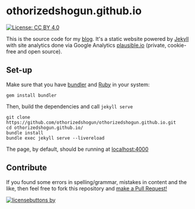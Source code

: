 # othorizedshogun.github.io

[![License: CC BY 4.0](https://img.shields.io/badge/license-CC%20BY%204.0-blue.svg)](https://creativecommons.org/licenses/by/4.0/)

This is the source code for my [blog](https://othorizedshogun.github.io). It's a
static website powered by [Jekyll](https://jekyllrb.com/) with site analytics
done via Google Analytics
[plausible.io](https://plausible.io/othorizedshogun.github.io) (private,
cookie-free and open source).

## Set-up

Make sure that you have [bundler](https://bundler.io/) and
[Ruby](https://www.ruby-lang.org/en/news/2019/12/25/ruby-2-7-0-released/) in
your system:

```shell
gem install bundler
```

Then, build the dependencies and call `jekyll serve`

```shell
git clone https://github.com/othorizedshogun/othorizedshogun.github.io.git 
cd othorizedshogun.github.io/
bundle install
bundle exec jekyll serve --livereload
```

The page, by default, should be running at [localhost:4000](localhost:4000)

## Contribute

If you found some errors in spelling/grammar, mistakes in content and the like, then feel
free to fork this repository and [make a Pull Request!](https://help.github.com/articles/creating-a-pull-request/)

[![licensebuttons by](https://licensebuttons.net/l/by/3.0/88x31.png)](https://creativecommons.org/licenses/by/4.0)
